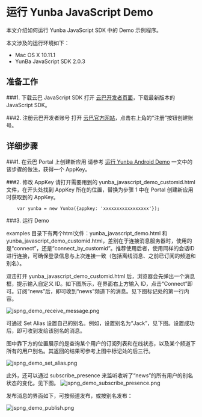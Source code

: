 # 运行 Yunba JavaScript Demo

本文介绍如何运行 Yunba JavaScript SDK 中的 Demo 示例程序。

本文涉及的运行环境如下：

* Mac OS X 10.11.1
* YunBa JavaScript SDK 2.0.3

## 准备工作

###1. 下载云巴 JavaScript SDK
打开 [云巴开发者页面](https://yunba.io/downloads/)，下载最新版本的 JavaScript SDK。

###2. 注册云巴开发者账号
打开 [云巴官方网站](https://yunba.io)，点击右上角的“注册”按钮创建账号。  

## 详细步骤

###1. 在云巴 Portal 上创建新应用
请参考 [运行 Yunba Android Demo](android_demo_quick_start.md) 
一文中的该步骤的做法，获得一个 AppKey。

###2. 修改 AppKey
请打开需要用到的 yunba_javascript_demo_customid.html 文件，在开头处找到 AppKey 所在的位置，替换为步骤 1 中在 Portal 创建新应用时获取到的 AppKey。
```
    var yunba = new Yunba({appkey: 'xxxxxxxxxxxxxxxxx'});
```
###3. 运行 Demo

examples 目录下有两个html文件：yunba_javascript_demo.html 和 yunba_javascript_demo_customid.html，差别在于连接消息服务器时，使用的是“connect”，还是“connect_by_customid”。推荐使用后者，使用同样的会话ID进行连接，可确保登录信息与上次连接一致（包括离线消息、之前已订阅的频道和别名）。

双击打开 yunba_javascript_demo_customid.html 后，浏览器会先弹出一个消息框，提示输入自定义 ID。如下图所示，在界面右上方输入 ID，点击“Connect”即可。订阅“news”后，即可收到“news”频道下的消息。见下图标记处的第一行内容。

![jspng_demo_receive_message.png](https://raw.githubusercontent.com/yunba/docs/master/image/jspng_demo_receive_message.png)

可通过 Set Alias 设置自己的别名。例如，设置别名为“Jack”，见下图。设置成功后，即可收到发给该别名的消息。


图中靠下方的位置展示的是查询某个用户的订阅列表和在线状态，以及某个频道下所有的用户别名。其返回的结果可参考上图中标记处的后三行。


![jspng_demo_set_alias.png](https://raw.githubusercontent.com/yunba/docs/master/image/jspng_demo_set_alias.png)

此外，还可以通过 subscribe_presence 来监听收听了“news”的所有用户的别名状态的变化。见下图。
![jspng_demo_subscribe_presence.png](https://raw.githubusercontent.com/yunba/docs/master/image/jspng_demo_subscribe_presence.png)


发布消息的界面如下，可按频道发布，或按别名发布：

![jspng_demo_publish.png](https://raw.githubusercontent.com/yunba/docs/master/image/jspng_demo_publish.png)
